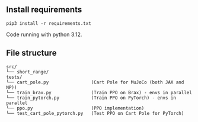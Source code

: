 ## Install requirements

```
pip3 install -r requirements.txt
```

Code running with python 3.12.

## File structure

```
src/
└── short_range/
tests/
└── cart_pole.py                (Cart Pole for MuJoCo (both JAX and NP))
└── train_brax.py               (Train PPO on Brax) - envs in parallel
└── train_pytorch.py            (Train PPO on PyTorch) - envs in parallel
└── ppo.py                      (PPO implementation)
└── test_cart_pole_pytorch.py   (Test PPO on Cart Pole for PyTorch)
```